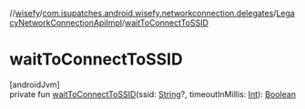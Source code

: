 //[wisefy](../../../index.md)/[com.isupatches.android.wisefy.networkconnection.delegates](../index.md)/[LegacyNetworkConnectionApiImpl](index.md)/[waitToConnectToSSID](wait-to-connect-to-s-s-i-d.md)

# waitToConnectToSSID

[androidJvm]\
private fun [waitToConnectToSSID](wait-to-connect-to-s-s-i-d.md)(ssid: [String](https://kotlinlang.org/api/latest/jvm/stdlib/kotlin/-string/index.html)?, timeoutInMillis: [Int](https://kotlinlang.org/api/latest/jvm/stdlib/kotlin/-int/index.html)): [Boolean](https://kotlinlang.org/api/latest/jvm/stdlib/kotlin/-boolean/index.html)
